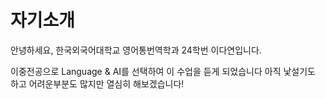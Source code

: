# 자기소개

안녕하세요, 한국외국어대학교 영어통번역학과 24학번 이다연입니다.

이중전공으로 Language & AI를 선택하여 이 수업을 듣게 되었습니다
아직 낯설기도 하고 어려운부분도 많지만 열심히 해보겠습니다!
